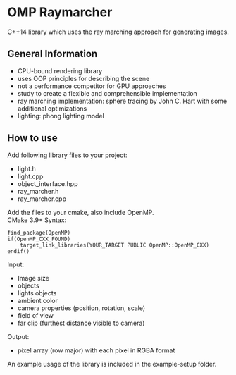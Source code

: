 # OMP Raymarcher

C++14 library which uses the ray marching approach for generating images.

## General Information

* CPU-bound rendering library 
* uses OOP principles for describing the scene 
* not a performance competitor for GPU approaches
* study to create a flexible and comprehensible implementation
* ray marching implementation: sphere tracing by John C. Hart with some additional optimizations
* lighting: phong lighting model

## How to use

Add following library files to your project:
* light.h
* light.cpp
* object_interface.hpp
* ray_marcher.h
* ray_marcher.cpp

Add the files to your cmake, also include OpenMP.  
CMake 3.9+ Syntax:
```
find_package(OpenMP)
if(OpenMP_CXX_FOUND)
    target_link_libraries(YOUR_TARGET PUBLIC OpenMP::OpenMP_CXX)
endif()
```


Input:
* Image size
* objects
* lights objects
* ambient color
* camera properties (position, rotation, scale)
* field of view
* far clip (furthest distance visible to camera)

Output:
* pixel array (row major) with each pixel in RGBA format

An example usage of the library is included in the example-setup folder.
